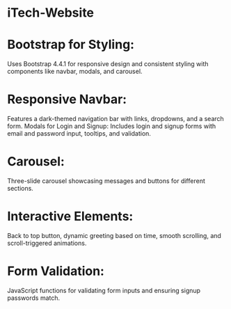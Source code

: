 # iTech-Website

# Bootstrap for Styling:
Uses Bootstrap 4.4.1 for responsive design and consistent styling with components like navbar, modals, and carousel.
# Responsive Navbar:
Features a dark-themed navigation bar with links, dropdowns, and a search form.
Modals for Login and Signup: Includes login and signup forms with email and password input, tooltips, and validation.
# Carousel:
Three-slide carousel showcasing messages and buttons for different sections.
# Interactive Elements:
Back to top button, dynamic greeting based on time, smooth scrolling, and scroll-triggered animations.
# Form Validation:
JavaScript functions for validating form inputs and ensuring signup passwords match.





